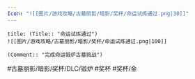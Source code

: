 ```yaml
---
Icon: "![[图片/游戏攻略/古墓丽影/暗影/奖杯/命运试炼通过.png|30]]"
---
```

```ad-common-gold-trophy
title: (Title:: "命运试炼通过")
![[图片/游戏攻略/古墓丽影/暗影/奖杯/命运试炼通过.png|100]]

(Comment:: "完成命运锻炉古墓挑战")
```

#古墓丽影/暗影/奖杯/DLC/锻炉 #奖杯 #奖杯/金
